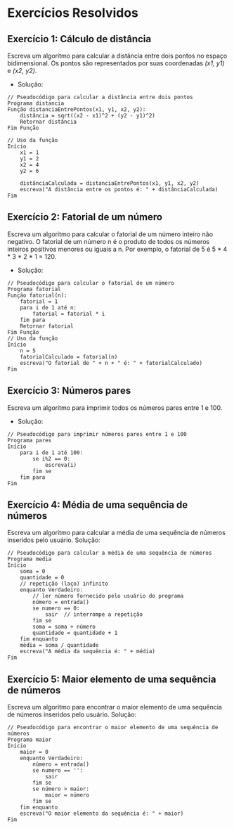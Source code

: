 # Exercícios Resolvidos
## Exercício 1: Cálculo de distância

Escreva um algoritmo para calcular a distância entre dois pontos no espaço bidimensional. Os pontos são representados por suas coordenadas _(x1, y1)_ e _(x2, y2)_.

- Solução:

```
// Pseudocódigo para calcular a distância entre dois pontos
Programa distancia
Função distanciaEntrePontos(x1, y1, x2, y2):
    distância = sqrt((x2 - x1)^2 + (y2 - y1)^2)
    Retornar distância
Fim Função

// Uso da função
Início
    x1 = 1
    y1 = 2
    x2 = 4
    y2 = 6

    distânciaCalculada = distanciaEntrePontos(x1, y1, x2, y2)
    escreva("A distância entre os pontos é: " + distânciaCalculada)
Fim
```

## Exercício 2: Fatorial de um número

Escreva um algoritmo para calcular o fatorial de um número inteiro não negativo. O fatorial de um número n é o produto de todos os números inteiros positivos menores ou iguais a n. Por exemplo, o fatorial de 5 é 5 * 4 * 3 * 2 * 1 = 120.

- Solução:

```
// Pseudocódigo para calcular o fatorial de um número
Programa fatorial
Função fatorial(n):
    fatorial = 1
    para i de 1 até n:
        fatorial = fatorial * i
    fim para
    Retornar fatorial
Fim Função
// Uso da função
Início
    n = 5
    fatorialCalculado = fatorial(n)
    escreva("O fatorial de " + n + " é: " + fatorialCalculado)
Fim
```

## Exercício 3: Números pares

Escreva um algoritmo para imprimir todos os números pares entre 1 e 100.

- Solução:

```
// Pseudocódigo para imprimir números pares entre 1 e 100
Programa pares
Início
    para i de 1 até 100:
        se i%2 == 0:
            escreva(i)
        fim se
    fim para
Fim
```

## Exercício 4: Média de uma sequência de números

Escreva um algoritmo para calcular a média de uma sequência de números inseridos pelo usuário.
Solução:

```
// Pseudocódigo para calcular a média de uma sequência de números
Programa media
Início
    soma = 0
    quantidade = 0
    // repetição (laço) infinito
    enquanto Verdadeiro:
        // ler número fornecido pelo usuário do programa
        número = entrada()
        se numero == 0:
            sair  // interrompe a repetição
        fim se
        soma = soma + número
        quantidade = quantidade + 1
    fim enquanto
    média = soma / quantidade
    escreva("A média da sequência é: " + média)
Fim
```

## Exercício 5: Maior elemento de uma sequência de números

Escreva um algoritmo para encontrar o maior elemento de uma sequência de números inseridos pelo usuário.
Solução:

```
// Pseudocódigo para encontrar o maior elemento de uma sequência de números
Programa maior
Início
    maior = 0
    enquanto Verdadeiro:
        número = entrada()
        se numero == '':
            sair
        fim se
        se número > maior:
            maior = número
        fim se
    fim enquanto
    escreva("O maior elemento da sequência é: " + maior)
Fim
```
